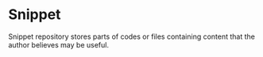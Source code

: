 # Snippet

Snippet repository stores parts of codes or files containing content that the author believes may be useful.
